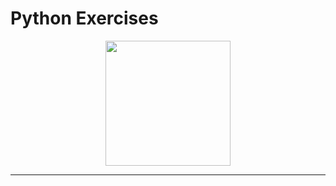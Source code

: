 <!-- markdownlint-disable MD032 MD033-->
# **Python Exercises**

<p align="center">
    <img src="https://github.com/gabsalvo/Python/assets/72619479/533f574a-9abd-44ee-b441-9e4e1f1b0d97" width="200">
</p>

---
